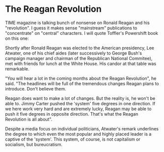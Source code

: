 # The Reagan Revolution

TIME magazine is talking bunch of nonsense on Ronald Reagan and his "revolution". I guess it makes sense "mainstream" publications to "concentrate" on "central" characters. I will quote Toffler's Powershift book on this one:

Shortly after Ronald Reagan was elected to the American presidency, Lee Atwater, one of his chief aides (later successively to George Bush's campaign manager and chairman of the Republican National Commitee), met with friends for lunch at the White House. His candor at that table was remarkable.

"You will hear a lot in the coming months about the Reagan Revolution", he said. "The headlines will be full of the tremendous changes Reagan plans to introduce. Don't believe them.

Reagan does want to make a lot of changes. But the reality is, he won't be able to. Jimmy Carter pushed the 'system' five degrees in one direction. If we here work very hard and are extremely lucky, Reagan may be able to push it five degrees in opposite direction. That's what the Reagan Revolution is all about".

Despite a media focus on individual politicians, Atwater's remark underlines the degree to which even the most popular and highly placed leader is a captive of the 'system'. This system, of course, is not capitalism or socialism, but bureucratism.
